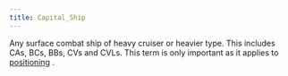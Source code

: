 ```yaml
---
title: Capital_Ship
---
```

 Any surface combat ship of heavy cruiser or heavier type. This includes CAs, BCs, BBs, CVs and CVLs. This term is only important as it applies to [positioning](/wiki/Positioning "Positioning") .